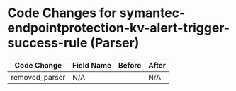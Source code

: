 # Code Changes for symantec-endpointprotection-kv-alert-trigger-success-rule (Parser)

| Code Change | Field Name | Before | After |
|-------------|------------|--------|-------|
| removed_parser | N/A |  | N/A |